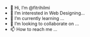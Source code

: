 - 👋 Hi, I’m @fitrihilmi
- 👀 I’m interested in Web Designing...
- 🌱 I’m currently learning ...
- 💞️ I’m looking to collaborate on ...
- 📫 How to reach me ...

<!---
fitrihilmi/fitrihilmi is a ✨ special ✨ repository because its `README.md` (this file) appears on your GitHub profile.
You can click the Preview link to take a look at your changes.
--->
